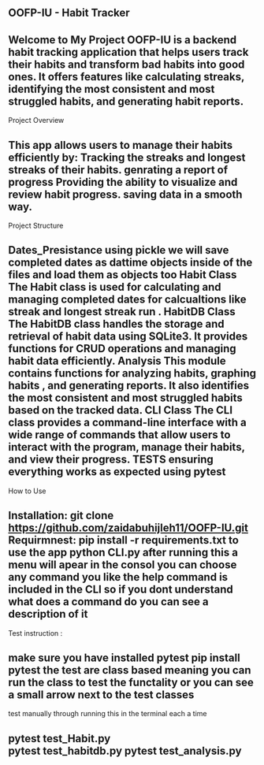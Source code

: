 OOFP-IU - Habit Tracker
----------------------------------------------------------------------------------------------------------------------------------------------------------------------------------------
Welcome to My Project
OOFP-IU is a backend habit tracking application that helps users track their habits and transform bad habits into good ones. It offers features like calculating streaks, identifying the most consistent and most struggled habits, and generating habit reports.
----------------------------------------------------------------------------------------------------------------------------------------------------------------------------------------
Project Overview

This app allows users to manage their habits efficiently by:
Tracking the streaks and longest streaks of their habits.
genrating a report of progress 
Providing the ability to visualize and review habit progress.
saving data in a smooth way. 
----------------------------------------------------------------------------------------------------------------------------------------------------------------------------------------
Project Structure

Dates_Presistance
using pickle we will save completed dates as dattime objects inside of the files and load them as objects too
Habit Class
The Habit class is used for calculating and managing completed dates for calcualtions like streak and longest streak run .
HabitDB Class
The HabitDB class handles the storage and retrieval of habit data using SQLite3. It provides functions for CRUD operations and managing habit data efficiently.
Analysis
This module contains functions for analyzing habits, graphing habits , and generating reports. It also identifies the most consistent and most struggled habits based on the tracked data.
CLI Class
The CLI class provides a command-line interface with a wide range of commands that allow users to interact with the program, manage their habits, and view their progress.
TESTS
ensuring everything works as expected using pytest  
----------------------------------------------------------------------------------------------------------------------------------------------------------------------------------------
How to Use

Installation:
git clone https://github.com/zaidabuhijleh11/OOFP-IU.git
Requirmnest:
pip install -r requirements.txt
to use the app 
python CLI.py
after running this a menu will apear in the consol you can choose any command you like 
the help command is included in the CLI so if you dont understand what does a command do you can see a description of it 
----------------------------------------------------------------------------------------------------------------------------------------------------------------------------------------
Test instruction : 

make sure you have installed pytest 
pip install pytest 
the test are class based meaning you can run the class to test the functality 
or you can see a small arrow next to the test classes 
----------------------------------------------------------------------------------------------------------------------------------------------------------------------------------------
test manually through  running this in the terminal each a time 

pytest test_Habit.py  
pytest test_habitdb.py
pytest test_analysis.py
----------------------------------------------------------------------------------------------------------------------------------------------------------------------------------------
 







